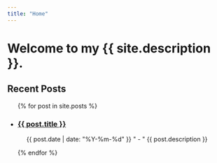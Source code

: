 ```yaml
---
title: "Home"
---
```


<h1>Welcome to my {{ site.description }}.</h1>

<!---
{% for post in site.posts %}
  <h1 class="w3-text-pink"><a href="{{post.url | prepend: site.baseurl }}">{{ post.title }}</a></h1>
  <h4 class="w3-text-gray">{{ post.date  | date: "%Y-%m-%d" }}</h4>
  <h5>{{ post.description }}</h5>
{% endfor %}
--->

<h2>Recent Posts</h2>

<ul>
  {% for post in site.posts %}
    <li> 
      <h3><a href="{{post.url | prepend: site.baseurl }}">{{ post.title }}</a></h3>
      <p style="padding-left:20px;">{{ post.date  | date: "%Y-%m-%d" }} " - " {{ post.description }}</p> 
    </li>
  {% endfor %}
</ul>

<!---
<OL>
<LI>Main Heading
<UL>
<LI>List item 1
<LI>List item 2
</UL>
<LI>Secondary Heading
<UL>
<LI>List item 1
<LI>List item 2
</UL>
</OL>
--->
